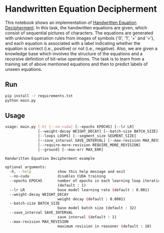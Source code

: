 # Handwritten Equation Decipherment

This notebook shows an implementation of [Handwritten Equation Decipherment](https://proceedings.neurips.cc/paper_files/paper/2019/file/9c19a2aa1d84e04b0bd4bc888792bd1e-Paper.pdf). In this task, the handwritten equations are given, which consist of sequential pictures of characters. The equations are generated with unknown operation rules from images of symbols ('0', '1', '+' and '='), and each equation is associated with a label indicating whether the equation is correct (i.e., positive) or not (i.e., negative). Also, we are given a knowledge base which involves the structure of the equations and a recursive definition of bit-wise operations. The task is to learn from a training set of above mentioned equations and then to predict labels of unseen equations. 

## Run

```bash
pip install -r requirements.txt
python main.py
```

## Usage

```bash
usage: main.py [-h] [--no-cuda] [--epochs EPOCHS] [--lr LR]
               [--weight-decay WEIGHT_DECAY] [--batch-size BATCH_SIZE]
               [--loops LOOPS] [--segment_size SEGMENT_SIZE]
               [--save_interval SAVE_INTERVAL] [--max-revision MAX_REVISION]
               [--require-more-revision REQUIRE_MORE_REVISION]
               [--ground] [--max-err MAX_ERR]

Handwritten Equation Decipherment example

optional arguments:
  -h, --help            show this help message and exit
  --no-cuda             disables CUDA training
  --epochs EPOCHS       number of epochs in each learning loop iteration
                        (default : 1)
  --lr LR               base model learning rate (default : 0.001)
  --weight-decay WEIGHT_DECAY
                        weight decay (default : 0.0001)
  --batch-size BATCH_SIZE
                        base model batch size (default : 32)
  --save_interval SAVE_INTERVAL
                        save interval (default : 1)
  --max-revision MAX_REVISION
                        maximum revision in reasoner (default : 10)

```
